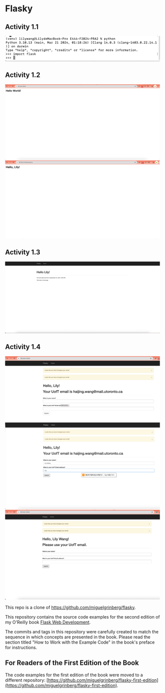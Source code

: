 Flasky
======
## Activity 1.1
![Screenshot of terminal](./screenshoot/terminal.png)

## Activity 1.2
![Screenshot of example 2-1](./screenshoot/hello2-1.png)
![Screenshot of example 2-2](./screenshoot/hello2-2.png)

## Activity 1.3
![Screenshot of chapter 3 example](./screenshoot/hello3.png)

## Activity 1.4
![Screenshot of chapter 4 example 1](./screenshoot/hello4-1.png)
![Screenshot of chapter 4 example 2](./screenshoot/hello4-2.png)
![Screenshot of chapter 4 example 3](./screenshoot/hello4-3.png)








This repo is a clone of https://github.com/miguelgrinberg/flasky.

This repository contains the source code examples for the second edition of my O'Reilly book [Flask Web Development](http://www.flaskbook.com).

The commits and tags in this repository were carefully created to match the sequence in which concepts are presented in the book. Please read the section titled "How to Work with the Example Code" in the book's preface for instructions.

For Readers of the First Edition of the Book
--------------------------------------------

The code examples for the first edition of the book were moved to a different repository: [https://github.com/miguelgrinberg/flasky-first-edition](https://github.com/miguelgrinberg/flasky-first-edition).
